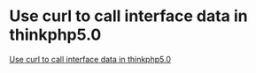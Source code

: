 # Use curl to call interface data in thinkphp5.0
[Use curl to call interface data in thinkphp5.0](https://aiwithcloud.com/2022/09/19/use_curl_to_call_interface_data_in_thinkphp5-0/)